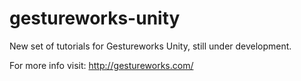 gestureworks-unity
==================

New set of tutorials for Gestureworks Unity, still under development.

For more info visit: http://gestureworks.com/
